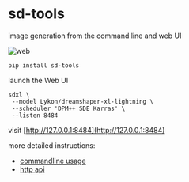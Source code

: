 # sd-tools

image generation from the command line and web UI

![web](https://github.com/zweifisch/sd-tools/assets/447862/3855dbd1-65ba-4721-ad44-0af6d79eb0c0)

```shell
pip install sd-tools
```

launch the Web UI

```shell
sdxl \
 --model Lykon/dreamshaper-xl-lightning \
 --scheduler 'DPM++ SDE Karras' \
 --listen 8484
```

visit [http://127.0.0.1:8484](http://127.0.0.1:8484)

more detailed instructions:

- [commandline usage](doc/cli.md)
- [http api](doc/api.md)
